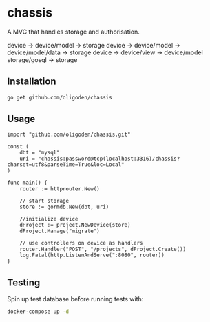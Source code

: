 # chassis
A MVC that handles storage and authorisation.

device -> device/model -> storage
device -> device/model -> device/model/data -> storage
device -> device/view -> device/model
storage/gosql -> storage

## Installation

```bash
go get github.com/oligoden/chassis
```

## Usage

```golang
import "github.com/oligoden/chassis.git"

const (
	dbt = "mysql"
	uri = "chassis:password@tcp(localhost:3316)/chassis?charset=utf8&parseTime=True&loc=Local"
)

func main() {
    router := httprouter.New()
    
    // start storage
    store := gormdb.New(dbt, uri)

    //initialize device
	dProject := project.NewDevice(store)
    dProject.Manage("migrate")
    
    // use controllers on device as handlers
    router.Handler("POST", "/projects", dProject.Create())
    log.Fatal(http.ListenAndServe(":8080", router))
}
```

## Testing

Spin up test database before running tests with:
 
```bash
docker-compose up -d
```